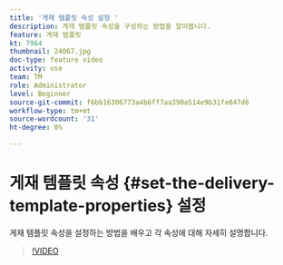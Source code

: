 ```yaml
---
title: '게재 템플릿 속성 설정 '
description: 게재 템플릿 속성을 구성하는 방법을 알아봅니다.
feature: 게재 템플릿
kt: 7964
thumbnail: 24067.jpg
doc-type: feature video
activity: use
team: TM
role: Administrator
level: Beginner
source-git-commit: f6bb16306773a4b6ff7aa390a514e9b31fe047d6
workflow-type: tm+mt
source-wordcount: '31'
ht-degree: 0%

---
```



# 게재 템플릿 속성 {#set-the-delivery-template-properties} 설정

게재 템플릿 속성을 설정하는 방법을 배우고 각 속성에 대해 자세히 설명합니다.

>[!VIDEO](https://video.tv.adobe.com/v/24067?quality=12)
